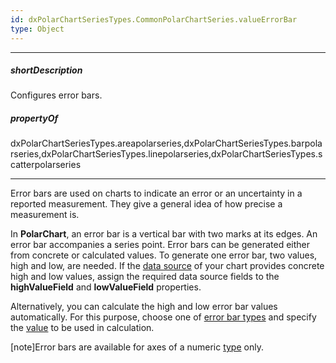 ```yaml
---
id: dxPolarChartSeriesTypes.CommonPolarChartSeries.valueErrorBar
type: Object
---
```

---
##### shortDescription
Configures error bars.

##### propertyOf
dxPolarChartSeriesTypes.areapolarseries,dxPolarChartSeriesTypes.barpolarseries,dxPolarChartSeriesTypes.linepolarseries,dxPolarChartSeriesTypes.scatterpolarseries

---
Error bars are used on charts to indicate an error or an uncertainty in a reported measurement. They give a general idea of how precise a measurement is.

In **PolarChart**, an error bar is a vertical bar with two marks at its edges. An error bar accompanies a series point. Error bars can be generated either from concrete or calculated values. To generate one error bar, two values, high and low, are needed. If the [data source](/api-reference/20%20Data%20Visualization%20Widgets/BaseChart/1%20Configuration/dataSource.md '/Documentation/ApiReference/UI_Components/dxPolarChart/Configuration/#dataSource') of your chart provides concrete high and low values, assign the required data source fields to the **highValueField** and **lowValueField** properties.

Alternatively, you can calculate the high and low error bar values automatically. For this purpose, choose one of [error bar types](/api-reference/20%20Data%20Visualization%20Widgets/dxPolarChart/5%20Series%20Types/CommonPolarChartSeries/valueErrorBar/type.md '/Documentation/ApiReference/UI_Components/dxPolarChart/Configuration/commonSeriesSettings/valueErrorBar/#type') and specify the [value](/api-reference/20%20Data%20Visualization%20Widgets/dxPolarChart/5%20Series%20Types/CommonPolarChartSeries/valueErrorBar/value.md '/Documentation/ApiReference/UI_Components/dxPolarChart/Configuration/commonSeriesSettings/valueErrorBar/#value') to be used in calculation.

[note]Error bars are available for axes of a numeric [type](/api-reference/20%20Data%20Visualization%20Widgets/dxPolarChart/1%20Configuration/argumentAxis/type.md '/Documentation/ApiReference/UI_Components/dxPolarChart/Configuration/argumentAxis/#type') only.